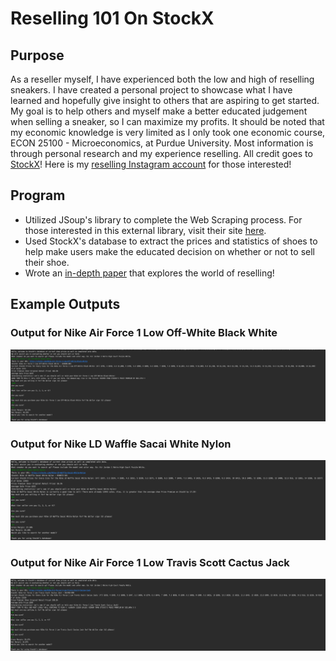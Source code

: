 # Reselling 101 On StockX
## Purpose
As a reseller myself, I have experienced both the low and high of reselling sneakers. I have created a personal project to showcase what I have 
learned and hopefully give insight to others that are aspiring to get started. My goal is to help others and myself make a better educated judgement 
when selling a sneaker, so I can maximize my profits. It should be noted that my economic knowledge is very limited as  I only took one economic 
course, ECON 25100 - Microeconomics, at Purdue University. Most information is through personal research and my experience reselling. 
All credit goes to [StockX](https://stockx.com/)! Here is my [reselling Instagram account](https://www.instagram.com/unsaturatedgoods/) for those interested!
## Program
* Utilized JSoup's library to complete the Web Scraping process. For those interested in this external library, visit their site [here](https://jsoup.org/).
* Used StockX's database to extract the prices and statistics of shoes to help make users make the educated decision on whether or not to sell their shoe.
* Wrote an <a href="/pdfs/Reselling 101 on StockX.pdf">in-depth paper</a> that explores the world of reselling!
## Example Outputs
### Output for Nike Air Force 1 Low Off-White Black White
![Output for Nike Air Force 1 Low Off-White Black White](https://github.com/seanjoo4/Reselling101OnStockX/blob/master/imgs/Nike%20Air%20Force%201%20Low%20Off-White%20Black%20White%20Output.png)
### Output for Nike LD Waffle Sacai White Nylon
![Output for Nike LD Waffle Sacai White Nylon](https://github.com/seanjoo4/Reselling101OnStockX/blob/master/imgs/Nike%20LD%20Waffle%20Sacai%20White%20Nylon%20Output.png)
### Output for Nike Air Force 1 Low Travis Scott Cactus Jack
![Output for Nike Air Force 1 Low Travis Scott Cactus Jack Output](https://github.com/seanjoo4/Reselling101OnStockX/blob/master/imgs/Nike%20Air%20Force%201%20Low%20Travis%20Scott%20Cactus%20Jack%20Output.png)
